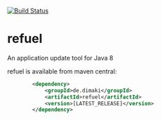 [![Build Status](https://drone.io/github.com/dimaki/refuel/status.png)](https://drone.io/github.com/dimaki/refuel/latest)

refuel
======

An application update tool for Java 8


refuel is available from maven central:
```xml
        <dependency>
            <groupId>de.dimaki</groupId>
            <artifactId>refuel</artifactId>
            <version>[LATEST_RELEASE]</version>
        </dependency>
```
